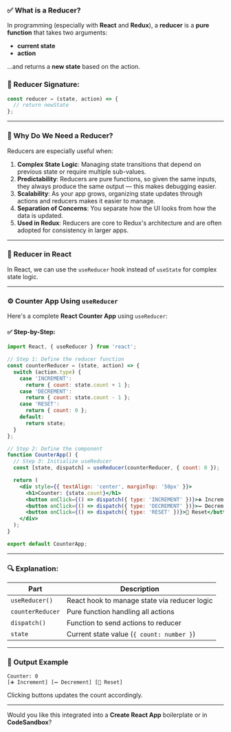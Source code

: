 ### ✅ What is a Reducer?

In programming (especially with **React** and **Redux**), a **reducer** is a **pure function** that takes two arguments:

* **current state**
* **action**

…and returns a **new state** based on the action.

### 🧠 Reducer Signature:

```js
const reducer = (state, action) => {
  // return newState
};
```

---

### 🎯 Why Do We Need a Reducer?

Reducers are especially useful when:

1. **Complex State Logic**: Managing state transitions that depend on previous state or require multiple sub-values.
2. **Predictability**: Reducers are pure functions, so given the same inputs, they always produce the same output — this makes debugging easier.
3. **Scalability**: As your app grows, organizing state updates through actions and reducers makes it easier to manage.
4. **Separation of Concerns**: You separate how the UI looks from how the data is updated.
5. **Used in Redux**: Reducers are core to Redux's architecture and are often adopted for consistency in larger apps.

---

### 🎯 Reducer in React

In React, we can use the `useReducer` hook instead of `useState` for complex state logic.

---

### ⚙️ Counter App Using `useReducer`

Here's a complete **React Counter App** using `useReducer`:

#### ✅ Step-by-Step:

```jsx
import React, { useReducer } from 'react';

// Step 1: Define the reducer function
const counterReducer = (state, action) => {
  switch (action.type) {
    case 'INCREMENT':
      return { count: state.count + 1 };
    case 'DECREMENT':
      return { count: state.count - 1 };
    case 'RESET':
      return { count: 0 };
    default:
      return state;
  }
};

// Step 2: Define the component
function CounterApp() {
  // Step 3: Initialize useReducer
  const [state, dispatch] = useReducer(counterReducer, { count: 0 });

  return (
    <div style={{ textAlign: 'center', marginTop: '50px' }}>
      <h1>Counter: {state.count}</h1>
      <button onClick={() => dispatch({ type: 'INCREMENT' })}>➕ Increment</button>
      <button onClick={() => dispatch({ type: 'DECREMENT' })}>➖ Decrement</button>
      <button onClick={() => dispatch({ type: 'RESET' })}>🔄 Reset</button>
    </div>
  );
}

export default CounterApp;
```

---

### 🔍 Explanation:

| Part             | Description                                  |
| ---------------- | -------------------------------------------- |
| `useReducer()`   | React hook to manage state via reducer logic |
| `counterReducer` | Pure function handling all actions           |
| `dispatch()`     | Function to send actions to reducer          |
| `state`          | Current state value (`{ count: number }`)    |

---

### 🧪 Output Example

```
Counter: 0
[➕ Increment] [➖ Decrement] [🔄 Reset]
```

Clicking buttons updates the count accordingly.

---

Would you like this integrated into a **Create React App** boilerplate or in **CodeSandbox**?
